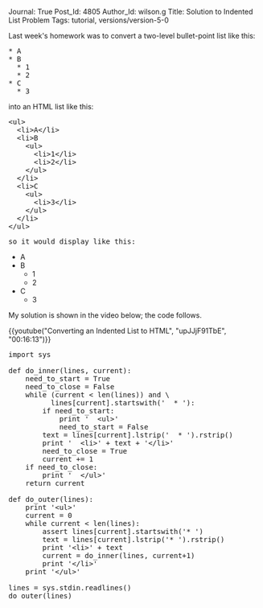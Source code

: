 Journal: True
Post_Id: 4805
Author_Id: wilson.g
Title: Solution to Indented List Problem
Tags: tutorial, versions/version-5-0

<p>Last week's homework was to convert a two-level bullet-point list like this:</p>
<pre>* A
* B
  * 1
  * 2
* C
  * 3</pre>
<p>into an HTML list like this:</p>
<pre>&lt;ul&gt;
  &lt;li&gt;A&lt;/li&gt;
  &lt;li&gt;B
    &lt;ul&gt;
      &lt;li&gt;1&lt;/li&gt;
      &lt;li&gt;2&lt;/li&gt;
    &lt;/ul&gt;
  &lt;/li&gt;
  &lt;li&gt;C
    &lt;ul&gt;
      &lt;li&gt;3&lt;/li&gt;
    &lt;/ul&gt;
  &lt;/li&gt;
&lt;/ul&gt;</pre>
<pre>so it would display like this:</pre>
<ul>
<li>A</li>
<li>B
<ul>
<li>1</li>
<li>2</li>
</ul>
</li>
<li>C
<ul>
<li>3</li>
</ul>
</li>
</ul>
<p>My solution is shown in the video below; the code follows.</p>

{{youtube("Converting an Indented List to HTML", "upJJjF91TbE", "00:16:13")}}

<pre>import sys

def do_inner(lines, current):
    need_to_start = True
    need_to_close = False
    while (current &lt; len(lines)) and \
          lines[current].startswith('  * '):
        if need_to_start:
            print '  &lt;ul&gt;'
            need_to_start = False
        text = lines[current].lstrip('  * ').rstrip()
        print '  &lt;li&gt;' + text + '&lt;/li&gt;'
        need_to_close = True
        current += 1
    if need_to_close:
        print '  &lt;/ul&gt;'
    return current

def do_outer(lines):
    print '&lt;ul&gt;'
    current = 0
    while current &lt; len(lines):
        assert lines[current].startswith('* ')
        text = lines[current].lstrip('* ').rstrip()
        print '&lt;li&gt;' + text
        current = do_inner(lines, current+1)
        print '&lt;/li&gt;'
    print '&lt;/ul&gt;'

lines = sys.stdin.readlines()
do_outer(lines)</pre>
